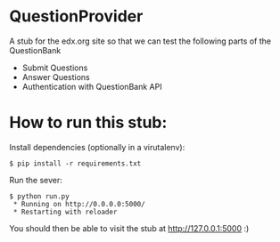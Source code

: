 QuestionProvider
================
A stub for the edx.org site so that we can test the following parts of the QuestionBank
- Submit Questions
- Answer Questions
- Authentication with QuestionBank API

How to run this stub:
=============
Install dependencies (optionally in a virutalenv):
```
$ pip install -r requirements.txt
```

Run the sever:
```
$ python run.py
 * Running on http://0.0.0.0:5000/
 * Restarting with reloader
 ```

You should then be able to visit the stub at http://127.0.0.1:5000 :)